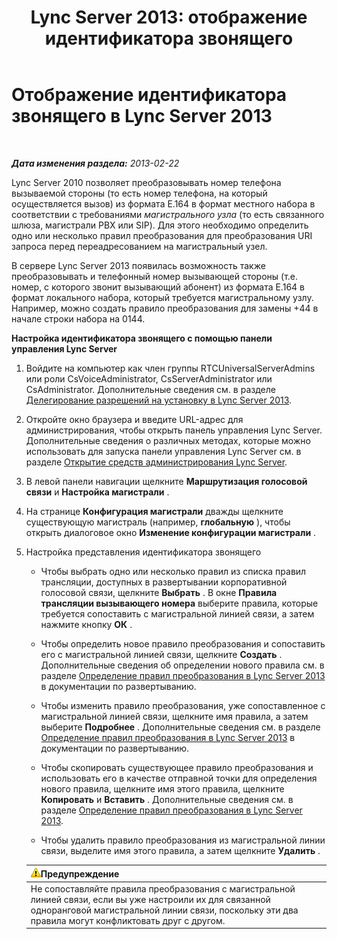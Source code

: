 ﻿---
title: 'Lync Server 2013: отображение идентификатора звонящего'
TOCTitle: Отображение идентификатора звонящего
ms:assetid: 6a643961-a0a1-41d1-96ba-6c428a89d82e
ms:mtpsurl: https://technet.microsoft.com/ru-ru/library/JJ204980(v=OCS.15)
ms:contentKeyID: 49310087
ms.date: 05/19/2016
mtps_version: v=OCS.15
ms.translationtype: HT
---

# Отображение идентификатора звонящего в Lync Server 2013

 

_**Дата изменения раздела:** 2013-02-22_

Lync Server 2010 позволяет преобразовывать номер телефона вызываемой стороны (то есть номер телефона, на который осуществляется вызов) из формата E.164 в формат местного набора в соответствии с требованиями *магистрального узла* (то есть связанного шлюза, магистрали PBX или SIP). Для этого необходимо определить одно или несколько правил преобразования для преобразования URI запроса перед переадресованием на магистральный узел.

В сервере Lync Server 2013 появилась возможность также преобразовывать и телефонный номер вызывающей стороны (т.е. номер, с которого звонит вызывающий абонент) из формата E.164 в формат локального набора, который требуется магистральному узлу. Например, можно создать правило преобразования для замены +44 в начале строки набора на 0144.

**Настройка идентификатора звонящего с помощью панели управления Lync Server**

1.  Войдите на компьютер как член группы RTCUniversalServerAdmins или роли CsVoiceAdministrator, CsServerAdministrator или CsAdministrator. Дополнительные сведения см. в разделе [Делегирование разрешений на установку в Lync Server 2013](lync-server-2013-delegate-setup-permissions.md).

2.  Откройте окно браузера и введите URL-адрес для администрирования, чтобы открыть панель управления Lync Server. Дополнительные сведения о различных методах, которые можно использовать для запуска панели управления Lync Server см. в разделе [Открытие средств администрирования Lync Server](lync-server-2013-open-lync-server-administrative-tools.md).

3.  В левой панели навигации щелкните **Маршрутизация голосовой связи** и **Настройка магистрали** .

4.  На странице **Конфигурация магистрали** дважды щелкните существующую магистраль (например, **глобальную** ), чтобы открыть диалоговое окно **Изменение конфигурации магистрали** .

5.  Настройка представления идентификатора звонящего
    
      - Чтобы выбрать одно или несколько правил из списка правил трансляции, доступных в развертывании корпоративной голосовой связи, щелкните **Выбрать** . В окне **Правила трансляции вызывающего номера** выберите правила, которые требуется сопоставить с магистральной линией связи, а затем нажмите кнопку **ОК** .
    
      - Чтобы определить новое правило преобразования и сопоставить его с магистральной линией связи, щелкните **Создать** . Дополнительные сведения об определении нового правила см. в разделе [Определение правил преобразования в Lync Server 2013](lync-server-2013-defining-translation-rules.md) в документации по развертыванию.
    
      - Чтобы изменить правило преобразования, уже сопоставленное с магистральной линией связи, щелкните имя правила, а затем выберите **Подробнее** . Дополнительные сведения см. в разделе [Определение правил преобразования в Lync Server 2013](lync-server-2013-defining-translation-rules.md) в документации по развертыванию.
    
      - Чтобы скопировать существующее правило преобразования и использовать его в качестве отправной точки для определения нового правила, щелкните имя этого правила, щелкните **Копировать** и **Вставить** . Дополнительные сведения см. в разделе [Определение правил преобразования в Lync Server 2013](lync-server-2013-defining-translation-rules.md).
    
      - Чтобы удалить правило преобразования из магистральной линии связи, выделите имя этого правила, а затем щелкните **Удалить** .
    
    <table>
    <thead>
    <tr class="header">
    <th><img src="images/Gg412910.warning(OCS.15).gif" title="warning" alt="warning" />Предупреждение</th>
    </tr>
    </thead>
    <tbody>
    <tr class="odd">
    <td>Не сопоставляйте правила преобразования с магистральной линией связи, если вы уже настроили их для связанной одноранговой магистральной линии связи, поскольку эти два правила могут конфликтовать друг с другом.</td>
    </tr>
    </tbody>
    </table>

